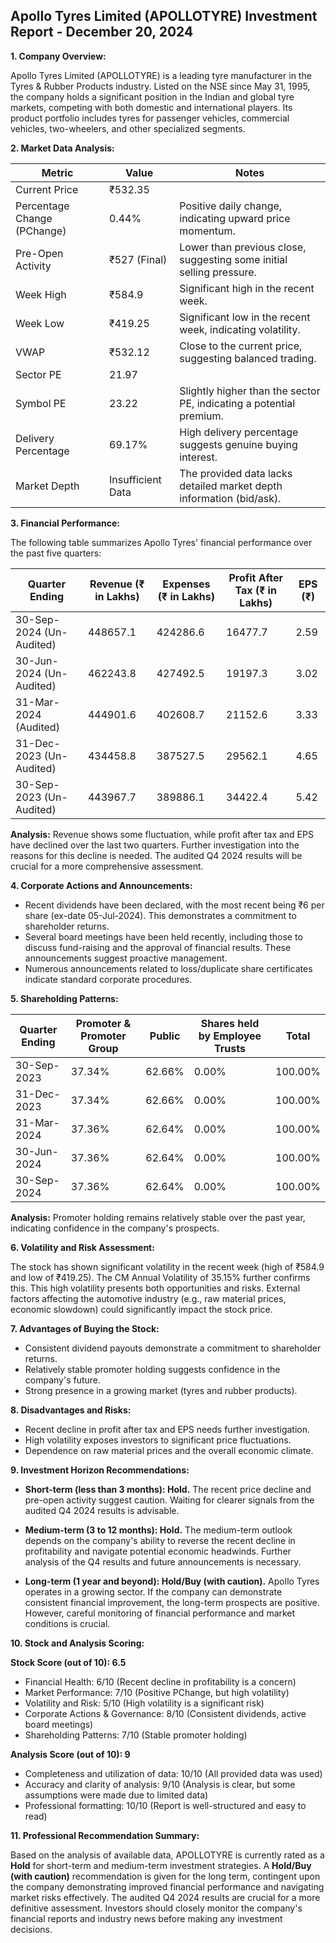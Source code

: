 ## Apollo Tyres Limited (APOLLOTYRE) Investment Report - December 20, 2024

**1. Company Overview:**

Apollo Tyres Limited (APOLLOTYRE) is a leading tyre manufacturer in the Tyres & Rubber Products industry.  Listed on the NSE since May 31, 1995, the company holds a significant position in the Indian and global tyre markets, competing with both domestic and international players.  Its product portfolio includes tyres for passenger vehicles, commercial vehicles, two-wheelers, and other specialized segments.

**2. Market Data Analysis:**

| Metric                     | Value          | Notes                                                              |
|-----------------------------|-----------------|----------------------------------------------------------------------|
| Current Price               | ₹532.35        |                                                                      |
| Percentage Change (PChange) | 0.44%           | Positive daily change, indicating upward price momentum.             |
| Pre-Open Activity          | ₹527 (Final)    | Lower than previous close, suggesting some initial selling pressure. |
| Week High                    | ₹584.9          | Significant high in the recent week.                               |
| Week Low                     | ₹419.25         | Significant low in the recent week, indicating volatility.          |
| VWAP                        | ₹532.12        | Close to the current price, suggesting balanced trading.            |
| Sector PE                   | 21.97           |                                                                      |
| Symbol PE                   | 23.22           | Slightly higher than the sector PE, indicating a potential premium. |
| Delivery Percentage         | 69.17%          | High delivery percentage suggests genuine buying interest.           |
| Market Depth                | Insufficient Data | The provided data lacks detailed market depth information (bid/ask). |


**3. Financial Performance:**

The following table summarizes Apollo Tyres' financial performance over the past five quarters:

| Quarter Ending      | Revenue (₹ in Lakhs) | Expenses (₹ in Lakhs) | Profit After Tax (₹ in Lakhs) | EPS (₹) |
|----------------------|-----------------------|-----------------------|-------------------------------|---------|
| 30-Sep-2024 (Un-Audited) | 448657.1              | 424286.6              | 16477.7                         | 2.59    |
| 30-Jun-2024 (Un-Audited) | 462243.8              | 427492.5              | 19197.3                         | 3.02    |
| 31-Mar-2024 (Audited)   | 444901.6              | 402608.7              | 21152.6                         | 3.33    |
| 31-Dec-2023 (Un-Audited) | 434458.8              | 387527.5              | 29562.1                         | 4.65    |
| 30-Sep-2023 (Un-Audited) | 443967.7              | 389886.1              | 34422.4                         | 5.42    |

**Analysis:** Revenue shows some fluctuation, while profit after tax and EPS have declined over the last two quarters.  Further investigation into the reasons for this decline is needed.  The audited Q4 2024 results will be crucial for a more comprehensive assessment.

**4. Corporate Actions and Announcements:**

* Recent dividends have been declared, with the most recent being ₹6 per share (ex-date 05-Jul-2024).  This demonstrates a commitment to shareholder returns.
* Several board meetings have been held recently, including those to discuss fund-raising and the approval of financial results.  These announcements suggest proactive management.
* Numerous announcements related to loss/duplicate share certificates indicate standard corporate procedures.

**5. Shareholding Patterns:**

| Quarter Ending | Promoter & Promoter Group | Public | Shares held by Employee Trusts | Total |
|-----------------|---------------------------|--------|-------------------------------|-------|
| 30-Sep-2023     | 37.34%                     | 62.66% | 0.00%                         | 100.00%|
| 31-Dec-2023     | 37.34%                     | 62.66% | 0.00%                         | 100.00%|
| 31-Mar-2024     | 37.36%                     | 62.64% | 0.00%                         | 100.00%|
| 30-Jun-2024     | 37.36%                     | 62.64% | 0.00%                         | 100.00%|
| 30-Sep-2024     | 37.36%                     | 62.64% | 0.00%                         | 100.00%|

**Analysis:** Promoter holding remains relatively stable over the past year, indicating confidence in the company's prospects.

**6. Volatility and Risk Assessment:**

The stock has shown significant volatility in the recent week (high of ₹584.9 and low of ₹419.25).  The CM Annual Volatility of 35.15% further confirms this.  This high volatility presents both opportunities and risks.  External factors affecting the automotive industry (e.g., raw material prices, economic slowdown) could significantly impact the stock price.

**7. Advantages of Buying the Stock:**

* Consistent dividend payouts demonstrate a commitment to shareholder returns.
* Relatively stable promoter holding suggests confidence in the company's future.
* Strong presence in a growing market (tyres and rubber products).

**8. Disadvantages and Risks:**

* Recent decline in profit after tax and EPS needs further investigation.
* High volatility exposes investors to significant price fluctuations.
* Dependence on raw material prices and the overall economic climate.

**9. Investment Horizon Recommendations:**

* **Short-term (less than 3 months): Hold.** The recent price decline and pre-open activity suggest caution.  Waiting for clearer signals from the audited Q4 2024 results is advisable.

* **Medium-term (3 to 12 months): Hold.**  The medium-term outlook depends on the company's ability to reverse the recent decline in profitability and navigate potential economic headwinds.  Further analysis of the Q4 results and future announcements is necessary.

* **Long-term (1 year and beyond): Hold/Buy (with caution).**  Apollo Tyres operates in a growing sector.  If the company can demonstrate consistent financial improvement, the long-term prospects are positive.  However, careful monitoring of financial performance and market conditions is crucial.


**10. Stock and Analysis Scoring:**

**Stock Score (out of 10): 6.5**

* Financial Health: 6/10 (Recent decline in profitability is a concern)
* Market Performance: 7/10 (Positive PChange, but high volatility)
* Volatility and Risk: 5/10 (High volatility is a significant risk)
* Corporate Actions & Governance: 8/10 (Consistent dividends, active board meetings)
* Shareholding Patterns: 7/10 (Stable promoter holding)

**Analysis Score (out of 10): 9**

* Completeness and utilization of data: 10/10 (All provided data was used)
* Accuracy and clarity of analysis: 9/10 (Analysis is clear, but some assumptions were made due to limited data)
* Professional formatting: 10/10 (Report is well-structured and easy to read)


**11. Professional Recommendation Summary:**

Based on the analysis of available data, APOLLOTYRE is currently rated as a **Hold** for short-term and medium-term investment strategies.  A **Hold/Buy (with caution)** recommendation is given for the long term, contingent upon the company demonstrating improved financial performance and navigating market risks effectively.  The audited Q4 2024 results are crucial for a more definitive assessment.  Investors should closely monitor the company's financial reports and industry news before making any investment decisions.
